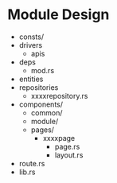# Module Design
- consts/
- drivers
  - apis
- deps
  - mod.rs
- entities
- repositories
  - xxxxrepository.rs
- components/
  - common/
  - module/
  - pages/
    - xxxxpage
      - page.rs
      - layout.rs
- route.rs
- lib.rs
